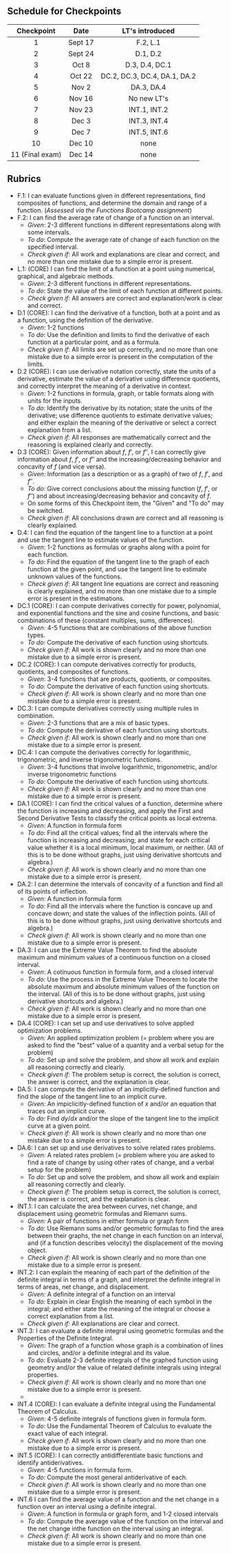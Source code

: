 ## Schedule for Checkpoints 

| Checkpoint | Date | LT's introduced | 
|:------:| :-----: | :------:| 
| 1  | Sept 17 | F.2, L.1 |
| 2  | Sept 24 | D.1, D.2 | 
| 3  | Oct 8 | D.3, D.4, DC.1 |
| 4  | Oct 22 | DC.2, DC.3, DC.4, DA.1, DA.2 |
| 5  | Nov 2 | DA.3, DA.4 |
| 6  | Nov 16 | No new LT's |
| 7  | Nov 23 | INT.1, INT.2 |
| 8  | Dec 3 | INT.3, INT.4 |
| 9  | Dec 7 | INT.5, INT.6 |
| 10  | Dec 10 | none |
| 11 (Final exam) | Dec 14 | none |


## Rubrics

- F.1: I can evaluate functions given in different representations, find composites of functions, and determine the domain and range of a function. (_Assessed via the Functions Bootcamp assignment_)
- F.2: I can find the average rate of change of a function on an interval.
  - *Given*: 2-3 different functions in different representations along with some intervals. 
  - *To do*: Compute the average rate of change of each function on the specified interval. 
  - *Check given if*: All work and explanations are clear and correct, and no more than one mistake due to a simple error is present. 
- L.1: (CORE) I can find the limit of a function at a point using numerical, graphical, and algebraic methods.
  - *Given*: 2-3 different functions in different representations. 
  - *To do*: State the value of the limit of each function at different points.  
  - *Check given if*: All answers are correct and explanation/work is clear and correct. 
- D.1 (CORE): I can find the derivative of a function, both at a point and as a function, using the definition of the derivative.
  - *Given*: 1-2 functions
  - *To do*: Use the definition and limits to find the derivative of each function at a particular point, and as a formula. 
  - *Check given if*: All limits are set up correctly, and no more than one mistake due to a simple error is present in the computation of the limits. 
- D.2 (CORE): I can use derivative notation correctly, state the units of a derivative, estimate the value of a derivative using difference quotients, and correctly interpret the meaning of a derivative in context.
  - *Given*: 1-2 functions in formula, graph, or table formats along with units for the inputs. 
  - *To do*: Identify the derivative by its notation; state the units of the derivative; use difference quotients to estimate derivative values; and either explain the meaning of the derivative or select a correct explanation from a list. 
  - *Check given if*: All responses are mathematically correct and the reasoning is explained clearly and correctly. 
- D.3 (CORE): Given information about $f$, $f'$, or $f''$, I can correctly give information about $f$, $f'$, or $f''$ and the increasing/decreasing behavior and concavity of $f$ (and vice versa).
  - *Given*: Information (as a description or as a graph) of two of $f$, $f'$, and $f''$. 
  - *To do*: Give correct conclusions about the missing function ($f$, $f'$, or $f''$) and about increasing/decreasing behavior and concavity of $f$. 
  - On some forms of this Checkpoint item, the "Given" and "To do" may be switched. 
  - *Check given if*: All conclusions drawn are correct and all reasoning is clearly explained. 
- D.4:  I can find the equation of the tangent line to a function at a point and use the tangent line to estimate values of the function. 
  - *Given*: 1-2 functions as formulas or graphs along with a point for each function.
  - *To do*: Find the equation of the tangent line to the graph of each function at the given point, and use the tangent line to estimate unknown values of the functions. 
  - *Check given if*: All tangent line equations are correct and reasoning is clearly explained, and no more than one mistake due to a simple error is present in the estimations. 
- DC.1 (CORE): I can compute derivatives correctly for power, polynomial, and exponential functions and the sine and cosine functions, and basic combinations of these (constant multiples, sums, differences).
  - *Given*: 4-5 functions that are combinations of the above function types. 
  - *To do:* Compute the derivative of each function using shortcuts. 
  - *Check given if:* All work is shown clearly and no more than one mistake due to a simple error is present. 
- DC.2 (CORE): I can compute derivatives correctly for products, quotients, and composites of functions.
  - *Given*: 3-4 functions that are products, quotients, or composites.
  - *To do:* Compute the derivative of each function using shortcuts. 
  - *Check given if:* All work is shown clearly and no more than one mistake due to a simple error is present. 
- DC.3: I can compute derivatives correctly using multiple rules in combination.
  - *Given*: 2-3 functions that are a mix of basic types. 
  - *To do:* Compute the derivative of each function using shortcuts. 
  - *Check given if:* All work is shown clearly and no more than one mistake due to a simple error is present. 
- DC.4: I can compute the derivatives correctly for logarithmic, trigonometric, and inverse trigonometric functions.
  - *Given*: 3-4 functions that involve logarithmic, trigonometric, and/or inverse trigonometric functions 
  - *To do:* Compute the derivative of each function using shortcuts. 
  - *Check given if:* All work is shown clearly and no more than one mistake due to a simple error is present. 
- DA.1 (CORE): I can find the critical values of a function, determine where the function is increasing and decreasing, and apply the First and Second Derivative Tests to classify the critical points as local extrema.
  - *Given*: A function in formula form
  - *To do:* Find all the critical values; find all the intervals where the function is increasing and decreasing; and state for each critical value whether it is a local minimum, local maximum, or neither. (All of this is to be done without graphs, just using derivative shortcuts and algebra.)
  - *Check given if:* All work is shown clearly and no more than one mistake due to a simple error is present. 
- DA.2: I can determine the intervals of concavity of a function and find all of its points of inflection.
  - *Given*: A function in formula form
  - *To do:* Find all the intervals where the function is concave up and concave down; and state the values of the inflection points. (All of this is to be done without graphs, just using derivative shortcuts and algebra.)
  - *Check given if:* All work is shown clearly and no more than one mistake due to a simple error is present. 
- DA.3: I can use the Extreme Value Theorem to find the absolute maximum and minimum values of a continuous function on a closed interval.
  - *Given*: A cotinuous function in formula form, and a closed interval 
  - *To do:* Use the process in the Extreme Value Theorem to locate the absolute maximum and absolute minimum values of the function on the interval. (All of this is to be done without graphs, just using derivative shortcuts and algebra.)
  - *Check given if:* All work is shown clearly and no more than one mistake due to a simple error is present. 
- DA.4 (CORE): I can set up and use derivatives to solve applied optimization problems.
  - *Given:* An applied optimization problem (= problem where you are asked to find the "best" value of a quantity and a verbal setup for the problem)
  - *To do:* Set up and solve the problem, and show all work and explain all reasoning correctly and clearly. 
  - *Check given if:* The problem setup is correct, the solution is correct, the answer is correct, and the explanation is clear. 
- DA.5: I can compute the derivative of an implicitly-defined function and find the slope of the tangent line to an implicit curve.
  - *Given:* An impiclicitly-defined function of $x$ and/or an equation that traces out an implicit curve. 
  - *To do:* Find $dy/dx$ and/or the slope of the tangent line to the implicit curve at a given point. 
  - *Check given if:* All work is shown clearly and no more than one mistake due to a simple error is present. 
- DA.6: I can set up and use derivatives to solve related rates problems.
  - *Given:* A related rates problem (= problem where you are asked to find a rate of change by using other rates of change, and a verbal setup for the problem)
  - *To do:* Set up and solve the problem, and show all work and explain all reasoning correctly and clearly. 
  - *Check given if:* The problem setup is correct, the solution is correct, the answer is correct, and the explanation is clear. 
- INT.1: I can calculate the area between curves, net change, and displacement using geometric formulas and Riemann sums.
  - *Given:* A pair of functions in either formula or graph form 
  - *To do:* Use Riemann sums and/or geometric formulas to find the area between their graphs, the net change in each function on an interval, and (if a function describes velocity) the displacement of the moving object. 
  - *Check given if:* All work is shown clearly and no more than one mistake due to a simple error is present. 
- INT.2: I can explain the meaning of each part of the definition of the definite integral in terms of a graph, and interpret the definite integral in terms of areas, net change, and displacement.
  - *Given:* A definite integral of a function on an interval 
  - *To do:* Explain in clear English the meaning of each symbol in the integral; and either state the meaning of the integral or choose a correct explanation from a list. 
  - *Check given if:* All explanations are clear and correct. 
- INT.3: I can evaluate a definite integral using geometric formulas and the Properties of the Definite Integral.
  - *Given*: The graph of a function whose graph is a combination of lines and circles, and/or a definite integral and its value. 
  - *To do*: Evaluate 2-3 definite integrals of the graphed function using geometry and/or the value of related definite integrals using integral properties. 
  - *Check given if:* All work is shown clearly and no more than one mistake due to a simple error is present. 
  - 
- INT.4 (CORE): I can evaluate a definite integral using the Fundamental Theorem of Calculus.
  - *Given*: 4-5 definite integrals of functions given in formula form. 
  - *To do*: Use the Fundamental Theorem of Calculus to evaluate the exact value of each integral. 
  - *Check given if*: All work is shown clearly and no more than one mistake due to a simple error is present. 
- INT.5 (CORE): I can correctly antidifferentiate basic functions and identify antiderivatives.
  - *Given:* 4-5 functions in formula form. 
  - *To do*: Compute the most general antiderivative of each. 
  - *Check given if*: All work is shown clearly and no more than one mistake due to a simple error is present. 
- INT.6 I can find the average value of a function and the net change in a function over an interval using a definite integral.
  - *Given*: A function in formula or graph form, and 1-2 closed intervals 
  - *To do*: Compute the average value of the function on the interval and the net change inthe function on the interval using an integral. 
  - *Check given if*: All work is shown clearly and no more than one mistake due to a simple error is present. 
<!--stackedit_data:
eyJoaXN0b3J5IjpbMTMyMjM5NzQxNiw1MDM5MDU4NzRdfQ==
-->